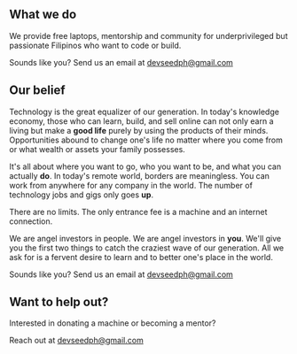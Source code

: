 ## What we do

We provide free laptops, mentorship and community for underprivileged but passionate Filipinos who want to code or build.

Sounds like you? Send us an email at [devseedph@gmail.com](mailto:devseedph@gmail.com)

## Our belief

Technology is the great equalizer of our generation. In today's knowledge economy, those who can learn, build, and sell online can not only earn a living but make a **good life** purely by using the products of their minds. Opportunities abound to change one's life no matter where you come from or what wealth or assets your family possesses.

It's all about where you want to go, who you want to be, and what you can actually **do**. In today's remote world, borders are meaningless. You can work from anywhere for any company in the world. The number of technology jobs and gigs only goes **up**.  

There are no limits. The only entrance fee is a machine and an internet connection. 

We are angel investors in people. We are angel investors in **you**. We'll give you the first two things to catch the craziest wave of our generation. All we ask for is a fervent desire to learn and to better one's place in the world.

Sounds like you? Send us an email at [devseedph@gmail.com](mailto:devseedph@gmail.com)

## Want to help out?

Interested in donating a machine or becoming a mentor?

Reach out at [devseedph@gmail.com](mailto:devseedph@gmail.com)
